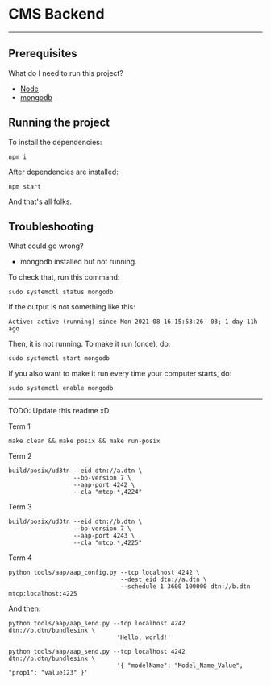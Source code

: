 # CMS Backend

---

## Prerequisites

What do I need to run this project?

- [Node](https://nodejs.org/en/)
- [mongodb](https://docs.mongodb.com/guides/server/install/)

## Running the project

To install the dependencies:

```
npm i
```

After dependencies are installed:

```
npm start
```

And that's all folks.

## Troubleshooting

What could go wrong?

- mongodb installed but not running.

To check that, run this command:

```
sudo systemctl status mongodb
```

If the output is not something like this:

```
Active: active (running) since Mon 2021-08-16 15:53:26 -03; 1 day 11h ago
```

Then, it is not running. To make it run (once), do:

```
sudo systemctl start mongodb
```

If you also want to make it run every time your computer starts, do:

```
sudo systemctl enable mongodb
```

---

TODO: Update this readme xD

Term 1

```
make clean && make posix && make run-posix
```

Term 2

```
build/posix/ud3tn --eid dtn://a.dtn \
                  --bp-version 7 \
                  --aap-port 4242 \
                  --cla "mtcp:*,4224"
```

Term 3

```
build/posix/ud3tn --eid dtn://b.dtn \
                  --bp-version 7 \
                  --aap-port 4243 \
                  --cla "mtcp:*,4225"
```

Term 4

```
python tools/aap/aap_config.py --tcp localhost 4242 \
                               --dest_eid dtn://a.dtn \
                               --schedule 1 3600 100000 dtn://b.dtn mtcp:localhost:4225
```

And then:

```
python tools/aap/aap_send.py --tcp localhost 4242 dtn://b.dtn/bundlesink \
                              'Hello, world!'
```

```
python tools/aap/aap_send.py --tcp localhost 4242 dtn://b.dtn/bundlesink \
                              '{ "modelName": "Model_Name_Value", "prop1": "value123" }'
```
